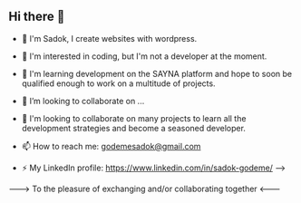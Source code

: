## Hi there 👋

- 👋 I'm Sadok, I create websites with wordpress.
- 🔭 I'm interested in coding, but I'm not a developer at the moment. 
- 🌱 I'm learning development on the SAYNA platform and hope to soon be qualified enough to work on a multitude of projects.
- 👯 I’m looking to collaborate on ...
- 🤔 I'm looking to collaborate on many projects to learn all the development strategies and become a seasoned developer.

- 📫 How to reach me: godemesadok@gmail.com

- ⚡ My LinkedIn profile: https://www.linkedin.com/in/sadok-godeme/
-->

---> To the pleasure of exchanging and/or collaborating together  <---
 
